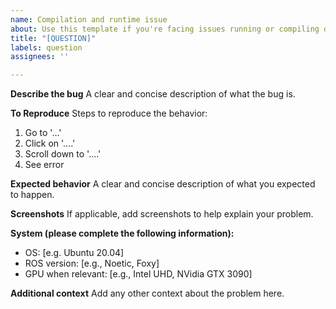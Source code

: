 ```yaml
---
name: Compilation and runtime issue
about: Use this template if you're facing issues running or compiling darknet_ros.
title: "[QUESTION]"
labels: question
assignees: ''

---
```


**Describe the bug**
A clear and concise description of what the bug is.

**To Reproduce**
Steps to reproduce the behavior:
1. Go to '...'
2. Click on '....'
3. Scroll down to '....'
4. See error

**Expected behavior**
A clear and concise description of what you expected to happen.

**Screenshots**
If applicable, add screenshots to help explain your problem.

**System (please complete the following information):**
 - OS: [e.g. Ubuntu 20.04]
 - ROS version: [e.g., Noetic, Foxy]
 - GPU when relevant: [e.g., Intel UHD, NVidia GTX 3090] 

**Additional context**
Add any other context about the problem here.
